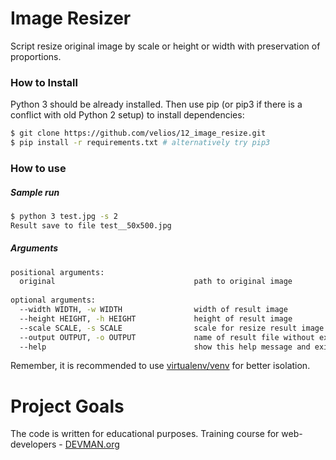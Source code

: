 # Image Resizer

Script resize original image by scale or height or width with preservation of proportions.

### How to Install

Python 3 should be already installed. Then use pip (or pip3 if there is a conflict with old Python 2 setup) to install dependencies:

```bash
$ git clone https://github.com/velios/12_image_resize.git
$ pip install -r requirements.txt # alternatively try pip3
```

### How to use
##### Sample run
```bash
$ python 3 test.jpg -s 2
Result save to file test__50x500.jpg
```
##### Arguments
```sh
positional arguments:
  original                               path to original image
  
optional arguments:
  --width WIDTH, -w WIDTH                width of result image
  --height HEIGHT, -h HEIGHT             height of result image
  --scale SCALE, -s SCALE                scale for resize result image
  --output OUTPUT, -o OUTPUT             name of result file without extension
  --help                                 show this help message and exit
```


Remember, it is recommended to use [virtualenv/venv](https://devman.org/encyclopedia/pip/pip_virtualenv/) for better isolation.

# Project Goals

The code is written for educational purposes. Training course for web-developers - [DEVMAN.org](https://devman.org)
